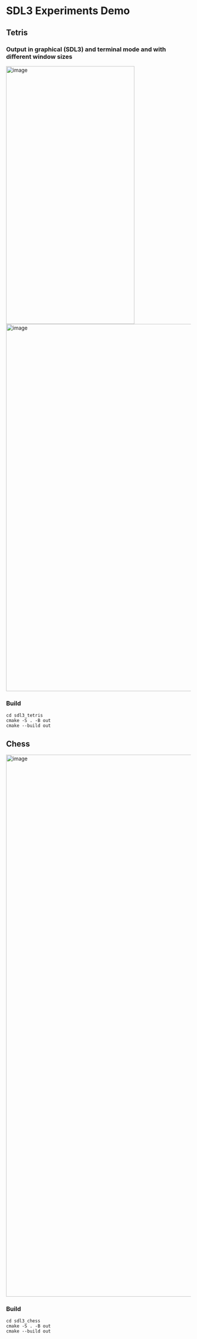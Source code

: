 # SDL3 Experiments Demo
## Tetris
### Output in graphical (SDL3) and terminal mode and with different window sizes
<img width="350" height="702" alt="image" src="https://github.com/user-attachments/assets/8f573363-4334-4561-a2cf-39a4c94a4a4e" />

<img width="1000"  alt="image" src="https://github.com/user-attachments/assets/3d174a93-3efd-44ac-b226-8335b9301db0" />


### Build
```
cd sdl3_tetris
cmake -S . -B out
cmake --build out
```

## Chess
<img width="1400" height="1476" alt="image" src="https://github.com/user-attachments/assets/f139a3b6-ec0b-4031-af16-b556047ca250" />



### Build
```
cd sdl3_chess
cmake -S . -B out
cmake --build out
```
